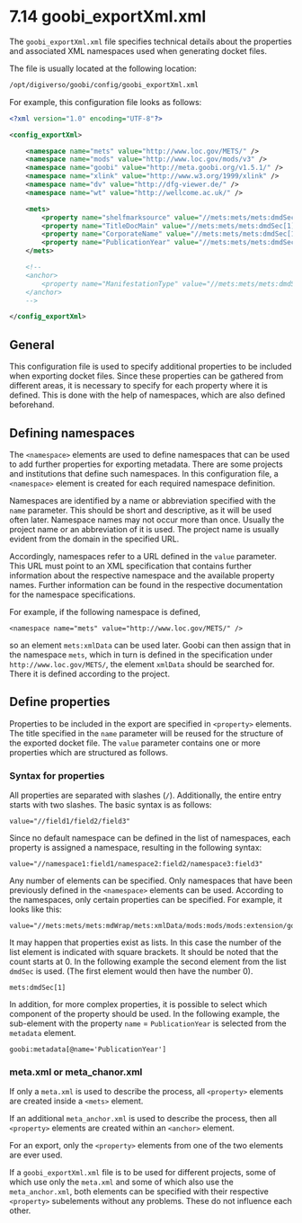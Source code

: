 # 7.14 goobi\_exportXml.xml

The `goobi_exportXml.xml` file specifies technical details about the properties and associated XML namespaces used when generating docket files.

The file is usually located at the following location:

```bash
/opt/digiverso/goobi/config/goobi_exportXml.xml
```

For example, this configuration file looks as follows:

```xml
<?xml version="1.0" encoding="UTF-8"?>

<config_exportXml>

	<namespace name="mets" value="http://www.loc.gov/METS/" />
	<namespace name="mods" value="http://www.loc.gov/mods/v3" />
	<namespace name="goobi" value="http://meta.goobi.org/v1.5.1/" />
	<namespace name="xlink" value="http://www.w3.org/1999/xlink" />
	<namespace name="dv" value="http://dfg-viewer.de/" />
	<namespace name="wt" value="http://wellcome.ac.uk/" />

	<mets>
		<property name="shelfmarksource" value="//mets:mets/mets:dmdSec[1]/mets:mdWrap/mets:xmlData/mods:mods/mods:extension/goobi:goobi/goobi:metadata[@name='shelfmarksource']" />
		<property name="TitleDocMain" value="//mets:mets/mets:dmdSec[1]/mets:mdWrap/mets:xmlData/mods:mods/mods:extension/goobi:goobi/goobi:metadata[@name='TitleDocMain']" />
		<property name="CorporateName" value="//mets:mets/mets:dmdSec[1]/mets:mdWrap/mets:xmlData/mods:mods/mods:extension/goobi:goobi/goobi:metadata[@name='CorporateName']" />
		<property name="PublicationYear" value="//mets:mets/mets:dmdSec[1]/mets:mdWrap/mets:xmlData/mods:mods/mods:extension/goobi:goobi/goobi:metadata[@name='PublicationYear']" />
	</mets>

	<!--
	<anchor>
		<property name="ManifestationType" value="//mets:mets/mets:dmdSec[1]/mets:mdWrap/mets:xmlData/mods:mods/mods:extension/goobi:goobi/goobi:metadata[@name='_ManifestationType']" />
	</anchor>
	-->

</config_exportXml>
```

## General

This configuration file is used to specify additional properties to be included when exporting docket files. Since these properties can be gathered from different areas, it is necessary to specify for each property where it is defined. This is done with the help of namespaces, which are also defined beforehand.

## Defining namespaces

The `<namespace>` elements are used to define namespaces that can be used to add further properties for exporting metadata. There are some projects and institutions that define such namespaces. In this configuration file, a `<namespace>` element is created for each required namespace definition.

Namespaces are identified by a name or abbreviation specified with the `name` parameter. This should be short and descriptive, as it will be used often later. Namespace names may not occur more than once. Usually the project name or an abbreviation of it is used. The project name is usually evident from the domain in the specified URL.

Accordingly, namespaces refer to a URL defined in the `value` parameter. This URL must point to an XML specification that contains further information about the respective namespace and the available property names. Further information can be found in the respective documentation for the namespace specifications.

For example, if the following namespace is defined,

```
<namespace name="mets" value="http://www.loc.gov/METS/" />
```

so an element `mets:xmlData` can be used later. Goobi can then assign that in the namespace `mets`, which in turn is defined in the specification under `http://www.loc.gov/METS/`, the element `xmlData` should be searched for. There it is defined according to the project.

## Define properties

Properties to be included in the export are specified in `<property>` elements. The title specified in the `name` parameter will be reused for the structure of the exported docket file. The `value` parameter contains one or more properties which are structured as follows.

### Syntax for properties

All properties are separated with slashes (`/`). Additionally, the entire entry starts with two slashes. The basic syntax is as follows:

```
value="//field1/field2/field3"
```

Since no default namespace can be defined in the list of namespaces, each property is assigned a namespace, resulting in the following syntax:

```
value="//namespace1:field1/namespace2:field2/namespace3:field3"
```

Any number of elements can be specified. Only namespaces that have been previously defined in the `<namespace>` elements can be used. According to the namespaces, only certain properties can be specified. For example, it looks like this:

```
value="//mets:mets/mets:mdWrap/mets:xmlData/mods:mods/mods:extension/goobi:goobi"
```

It may happen that properties exist as lists. In this case the number of the list element is indicated with square brackets. It should be noted that the count starts at 0. In the following example the second element from the list `dmdSec` is used. (The first element would then have the number 0).

```
mets:dmdSec[1]
```

In addition, for more complex properties, it is possible to select which component of the property should be used. In the following example, the sub-element with the property `name` = `PublicationYear` is selected from the `metadata` element.

```
goobi:metadata[@name='PublicationYear']
```

### meta.xml or meta_chanor.xml

If only a `meta.xml` is used to describe the process, all `<property>` elements are created inside a `<mets>` element.

If an additional `meta_anchor.xml` is used to describe the process, then all `<property>` elements are created within an `<anchor>` element.

For an export, only the `<property>` elements from one of the two elements are ever used.

If a `goobi_exportXml.xml` file is to be used for different projects, some of which use only the `meta.xml` and some of which also use the `meta_anchor.xml`, both elements can be specified with their respective `<property>` subelements without any problems. These do not influence each other.
